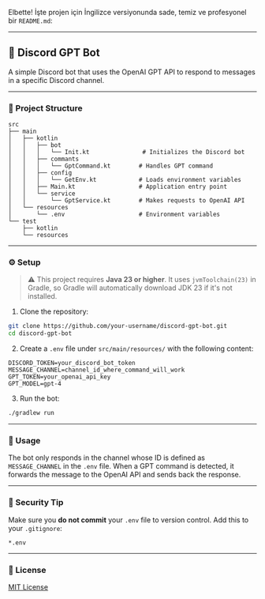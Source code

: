 Elbette! İşte projen için İngilizce versiyonunda sade, temiz ve profesyonel bir `README.md`:

---

## 🤖 Discord GPT Bot

A simple Discord bot that uses the OpenAI GPT API to respond to messages in a specific Discord channel.

---

### 📁 Project Structure

```
src
├── main
│   ├── kotlin
│   │   ├── bot
│   │   │   └── Init.kt               # Initializes the Discord bot
│   │   ├── commants
│   │   │   └── GptCommand.kt        # Handles GPT command
│   │   ├── config
│   │   │   └── GetEnv.kt            # Loads environment variables
│   │   ├── Main.kt                  # Application entry point
│   │   └── service
│   │       └── GptService.kt        # Makes requests to OpenAI API
│   └── resources
│       └── .env                     # Environment variables
└── test
    ├── kotlin
    └── resources
```

---

### ⚙️ Setup

> ⚠️ This project requires **Java 23 or higher**.
> It uses `jvmToolchain(23)` in Gradle, so Gradle will automatically download JDK 23 if it's not installed.

1. Clone the repository:

```bash
git clone https://github.com/your-username/discord-gpt-bot.git
cd discord-gpt-bot
```

2. Create a `.env` file under `src/main/resources/` with the following content:

```
DISCORD_TOKEN=your_discord_bot_token
MESSAGE_CHANNEL=channel_id_where_command_will_work
GPT_TOKEN=your_openai_api_key
GPT_MODEL=gpt-4
```

3. Run the bot:

```bash
./gradlew run
```

---

### 💬 Usage

The bot only responds in the channel whose ID is defined as `MESSAGE_CHANNEL` in the `.env` file.
When a GPT command is detected, it forwards the message to the OpenAI API and sends back the response.

---

### 🔐 Security Tip

Make sure you **do not commit** your `.env` file to version control.
Add this to your `.gitignore`:

```
*.env
```

---

### 📄 License

[MIT License](./LICENSE)

